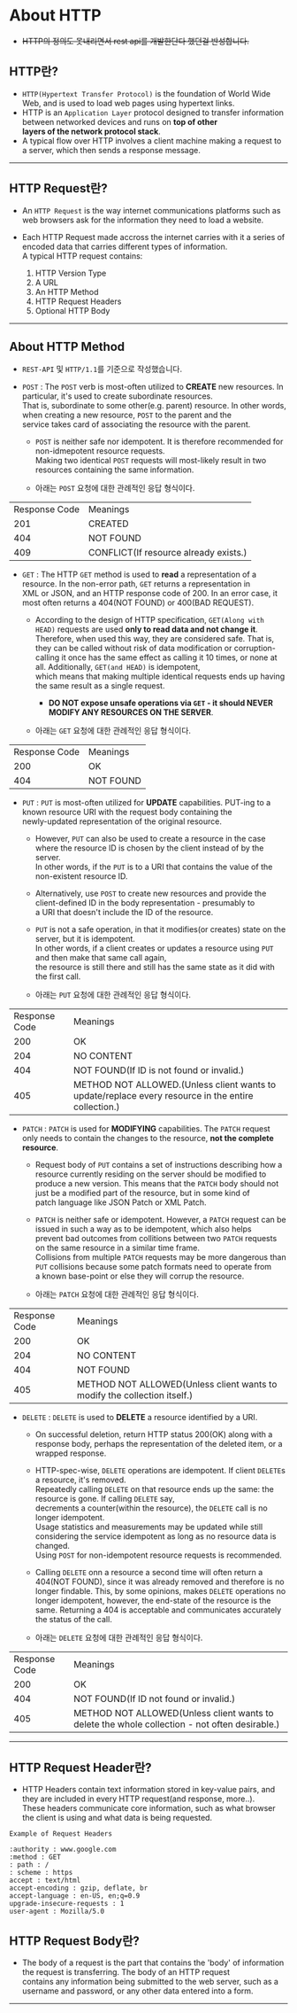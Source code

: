 <h1>About HTTP</h1>

* ~~HTTP의 정의도 못내리면서 rest api를 개발한단다 했던걸 반성합니다.~~

<h2>HTTP란?</h2>

* `HTTP(Hypertext Transfer Protocol)` is the foundation of World Wide Web, and is used to load web pages using hypertext links.
* HTTP is an `Application Layer` protocol designed to transfer information between networked devices and runs on __top of other__   
  __layers of the network protocol stack__.
* A typical flow over HTTP involves a client machine making a request to a server, which then sends a response message.
<hr/>

<h2>HTTP Request란?</h2>

* An `HTTP Request` is the way internet communications platforms such as web browsers ask for the information they need to load a website.

* Each HTTP Request made accross the internet carries with it a series of encoded data that carries different types of information.   
  A typical HTTP request contains:
  1. HTTP Version Type
  2. A URL
  3. An HTTP Method
  4. HTTP Request Headers
  5. Optional HTTP Body
<hr/>

<h2>About HTTP Method</h2>

* `REST-API` 및 `HTTP/1.1`를 기준으로 작성했습니다.

* `POST` : The `POST` verb is most-often utilized to __CREATE__ new resources. In particular, it's used to create subordinate resources.   
  That is, subordinate to some other(e.g. parent) resource. In other words, when creating a new resource, `POST` to the parent and the   
  service takes card of associating the resource with the parent.

  * `POST` is neither safe nor idempotent. It is therefore recommended for non-idmepotent resource requests.   
    Making two identical `POST` requests will most-likely result in two resources containing the same information.

  * 아래는 `POST` 요청에 대한 관례적인 응답 형식이다.
<table>
    <tr>
        <td>Response Code</td>
        <td>Meanings</td>
    </tr>
    <tr>
        <td>201</td>
        <td>CREATED</td>
    </tr>
    <tr>
        <td>404</td>
        <td>NOT FOUND</td>
    </tr>
    <tr>
        <td>409</td>
        <td>CONFLICT(If resource already exists.)</td>
    </tr>
</table>

* `GET` : The HTTP `GET` method is used to __read__ a representation of a resource. In the non-error path, `GET` returns a representation in   
  XML or JSON, and an HTTP response code of 200. In an error case, it most often returns a 404(NOT FOUND) or 400(BAD REQUEST).

  * According to the design of HTTP specification, `GET(Along with HEAD)` requests are used __only to read data and not change it__.   
    Therefore, when used this way, they are considered safe. That is, they can be called without risk of data modification or corruption-   
    calling it once has the same effect as calling it 10 times, or none at all. Additionally, `GET(and HEAD)` is idempotent,   
    which means that making multiple identical requests ends up having the same result as a single request.
    * __DO NOT expose unsafe operations via `GET` - it should NEVER MODIFY ANY RESOURCES ON THE SERVER__.

  * 아래는 `GET` 요청에 대한 관례적인 응답 형식이다.
<table>
    <tr>
        <td>Response Code</td>
        <td>Meanings</td>
    </tr>
    <tr>
        <td>200</td>
        <td>OK</td>
    </tr>
    <tr>
        <td>404</td>
        <td>NOT FOUND</td>
    </tr>
</table>

* `PUT` : `PUT` is most-often utilized for __UPDATE__ capabilities. PUT-ing to a known resource URI with the request body containing the   
  newly-updated representation of the original resource.

  * However, `PUT` can also be used to create a resource in the case where the resource ID is chosen by the client instead of by the server.   
    In other words, if the `PUT` is to a URI that contains the value of the non-existent resource ID.

  * Alternatively, use `POST` to create new resources and provide the client-defined ID in the body representation - presumably to   
    a URI that doesn't include the ID of the resource.

  * `PUT` is not a safe operation, in that it modifies(or creates) state on the server, but it is idempotent.   
    In other words, if a client creates or updates a resource using `PUT` and then make that same call again,   
    the resource is still there and still has the same state as it did with the first call.

  * 아래는 `PUT` 요청에 대한 관례적인 응답 형식이다.
<table>
    <tr>
        <td>Response Code</td>
        <td>Meanings</td>
    </tr>
    <tr>
        <td>200</td>
        <td>OK</td>
    </tr>
    <tr>
        <td>204</td>
        <td>NO CONTENT</td>
    </tr>
    <tr>
        <td>404</td>
        <td>NOT FOUND(If ID is not found or invalid.)</td>
    </tr>
    <tr>
        <td>405</td>
        <td>METHOD NOT ALLOWED.(Unless client wants to update/replace every resource in the entire collection.)</td>
    </tr>
</table>

* `PATCH` : `PATCH` is used for __MODIFYING__ capabilities. The `PATCH` request only needs to contain the changes to the resource, __not the complete resource__.
  * Request body of `PUT` contains a set of instructions describing how a resource currently residing on the server should be modified to   
    produce a new version. This means that the `PATCH` body should not just be a modified part of the resource, but in some kind of   
    patch language like JSON Patch or XML Patch.
  * `PATCH` is neither safe or idempotent. However, a `PATCH` request can be issued in such a way as to be idempotent, which also helps   
    prevent bad outcomes from collitions between two `PATCH` requests on the same resource in a similar time frame.   
    Collisions from multiple `PATCH` requests may be more dangerous than `PUT` collisions because some patch formats need to operate from   
    a known base-point or else they will corrup the resource.

  * 아래는 `PATCH` 요청에 대한 관례적인 응답 형식이다.
<table>
    <tr>
        <td>Response Code</td>
        <td>Meanings</td>
    </tr>
    <tr>
        <td>200</td>
        <td>OK</td>
    </tr>
    <tr>
        <td>204</td>
        <td>NO CONTENT</td>
    </tr>
    <tr>
        <td>404</td>
        <td>NOT FOUND</td>
    </tr>
    <tr>
        <td>405</td>
        <td>METHOD NOT ALLOWED(Unless client wants to modify the collection itself.)</td>
    </tr>
</table>

* `DELETE` : `DELETE` is used to __DELETE__ a resource identified by a URI.

  * On successful deletion, return HTTP status 200(OK) along with a response body, perhaps the representation of the deleted item, or a wrapped response. 

  * HTTP-spec-wise, `DELETE` operations are idempotent. If client `DELETE`s a resource, it's removed.   
    Repeatedly calling `DELETE` on that resource ends up the same: the resource is gone. If calling `DELETE` say,   
    decrements a counter(within the resource), the `DELETE` call is no longer idempotent.   
    Usage statistics and measurements may be updated while still considering the service idempotent as long as no resource data is changed.   
    Using `POST` for non-idempotent resource requests is recommended.

  * Calling `DELETE` onn a resource a second time will often return a 404(NOT FOUND), since it was already removed and therefore is no   
    longer findable. This, by some opinions, makes `DELETE` operations no longer idempotent, however, the end-state of the resource is the same.    Returning a 404 is acceptable and communicates accurately the status of the call.

  * 아래는 `DELETE` 요청에 대한 관례적인 응답 형식이다.
<table>
    <tr>
        <td>Response Code</td>
        <td>Meanings</td>
    </tr>
    <tr>
        <td>200</td>
        <td>OK</td>
    </tr>
    <tr>
        <td>404</td>
        <td>NOT FOUND(If ID not found or invalid.)</td>
    </tr>
    <tr>
        <td>405</td>
        <td>METHOD NOT ALLOWED(Unless client wants to delete the whole collection - not often desirable.)</td>
    </tr>
</table>

<hr/>

<h2>HTTP Request Header란?</h2>

* HTTP Headers contain text information stored in key-value pairs, and they are included in every HTTP request(and response, more..).   
  These headers communicate core information, such as what browser the client is using and what data is being requested.
```
Example of Request Headers

:authority : www.google.com
:method : GET
: path : /
: scheme : https
accept : text/html
accept-encoding : gzip, deflate, br
accept-language : en-US, en;q=0.9
upgrade-insecure-requests : 1
user-agent : Mozilla/5.0
```

<h2>HTTP Request Body란?</h2>

* The body of a request is the part that contains the 'body' of information the request is transferring. The body of an HTTP request   
  contains any information being submitted to the web server, such as a username and password, or any other data entered into a form.
<hr/>

